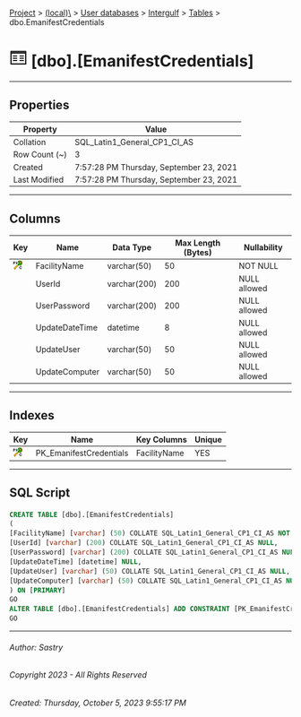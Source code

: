 #### 

[Project](../../../../index.md) > [(local)\\](../../../index.md) > [User databases](../../index.md) > [Intergulf](../index.md) > [Tables](Tables.md) > dbo.EmanifestCredentials

# ![Tables](../../../../Images/Table32.png) [dbo].[EmanifestCredentials]

---

## <a name="#properties"></a>Properties

| Property | Value |
|---|---|
| Collation | SQL_Latin1_General_CP1_CI_AS |
| Row Count (~) | 3 |
| Created | 7:57:28 PM Thursday, September 23, 2021 |
| Last Modified | 7:57:28 PM Thursday, September 23, 2021 |


---

## <a name="#columns"></a>Columns

| Key | Name | Data Type | Max Length (Bytes) | Nullability |
|---|---|---|---|---|
| [![Cluster Primary Key PK_EmanifestCredentials: FacilityName](../../../../Images/pkcluster.png)](#indexes) | FacilityName | varchar(50) | 50 | NOT NULL |
|  | UserId | varchar(200) | 200 | NULL allowed |
|  | UserPassword | varchar(200) | 200 | NULL allowed |
|  | UpdateDateTime | datetime | 8 | NULL allowed |
|  | UpdateUser | varchar(50) | 50 | NULL allowed |
|  | UpdateComputer | varchar(50) | 50 | NULL allowed |


---

## <a name="#indexes"></a>Indexes

| Key | Name | Key Columns | Unique |
|---|---|---|---|
| [![Cluster Primary Key PK_EmanifestCredentials: FacilityName](../../../../Images/pkcluster.png)](#indexes) | PK_EmanifestCredentials | FacilityName | YES |


---

## <a name="#sqlscript"></a>SQL Script

```sql
CREATE TABLE [dbo].[EmanifestCredentials]
(
[FacilityName] [varchar] (50) COLLATE SQL_Latin1_General_CP1_CI_AS NOT NULL,
[UserId] [varchar] (200) COLLATE SQL_Latin1_General_CP1_CI_AS NULL,
[UserPassword] [varchar] (200) COLLATE SQL_Latin1_General_CP1_CI_AS NULL,
[UpdateDateTime] [datetime] NULL,
[UpdateUser] [varchar] (50) COLLATE SQL_Latin1_General_CP1_CI_AS NULL,
[UpdateComputer] [varchar] (50) COLLATE SQL_Latin1_General_CP1_CI_AS NULL
) ON [PRIMARY]
GO
ALTER TABLE [dbo].[EmanifestCredentials] ADD CONSTRAINT [PK_EmanifestCredentials] PRIMARY KEY CLUSTERED ([FacilityName]) ON [PRIMARY]
GO

```


---

###### Author:  Sastry

###### Copyright 2023 - All Rights Reserved

###### Created: Thursday, October 5, 2023 9:55:17 PM

